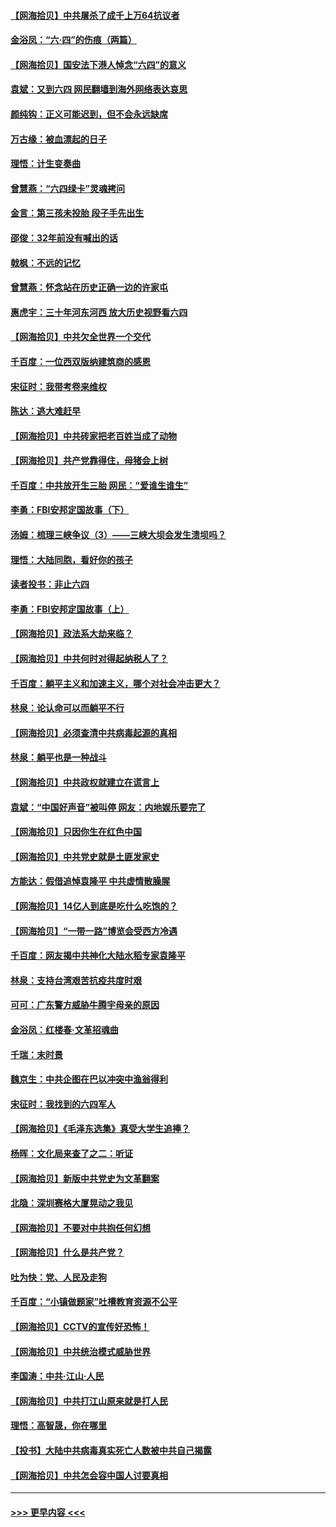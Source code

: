#### [【网海拾贝】中共屠杀了成千上万64抗议者](../pages/nsc993/n13002713.md?t=06070551) 
#### [金浴凤：“六·四”的伤痕（两篇）](../pages/nsc993/n13001719.md?t=06070551) 
#### [【网海拾贝】国安法下港人悼念“六四”的意义](../pages/nsc993/n13001039.md?t=06070551) 
#### [袁斌：又到六四 网民翻墙到海外网络表达哀思](../pages/nsc993/n13000995.md?t=06070551) 
#### [颜纯钩：正义可能迟到，但不会永远缺席](../pages/nsc993/n13000920.md?t=06070551) 
#### [万古缘：被血漂起的日子](../pages/nsc993/n13000914.md?t=06070551) 
#### [理悟：计生变奏曲](../pages/nsc993/n13000414.md?t=06070551) 
#### [曾慧燕：“六四绿卡”灵魂拷问](../pages/nsc993/n13000277.md?t=06070551) 
#### [金言：第三孩未投胎 段子手先出生](../pages/nsc993/n13000215.md?t=06070551) 
#### [邵俊：32年前没有喊出的话](../pages/nsc993/n13000181.md?t=06070551) 
#### [戟枫：不远的记忆](../pages/nsc993/n13000121.md?t=06070551) 
#### [曾慧燕：怀念站在历史正确一边的许家屯](../pages/nsc993/n13000073.md?t=06070551) 
#### [惠虎宇：三十年河东河西 放大历史视野看六四](../pages/nsc993/n13000018.md?t=06070551) 
#### [【网海拾贝】中共欠全世界一个交代](../pages/nsc993/n12998706.md?t=06070551) 
#### [千百度：一位西双版纳建筑商的感恩](../pages/nsc993/n12998487.md?t=06070551) 
#### [宋征时：我带考卷来维权](../pages/nsc993/n12994088.md?t=06070551) 
#### [陈达：逃大难赶早](../pages/nsc993/n12993569.md?t=06070551) 
#### [【网海拾贝】中共砖家把老百姓当成了动物](../pages/nsc993/n12993483.md?t=06070551) 
#### [【网海拾贝】共产党靠得住，母猪会上树](../pages/nsc993/n12990730.md?t=06070551) 
#### [千百度：中共放开生三胎 网民：“爱谁生谁生”](../pages/nsc993/n12990644.md?t=06070551) 
#### [李勇：FBI安邦定国故事（下）](../pages/nsc993/n12987854.md?t=06070551) 
#### [汤姆：梳理三峡争议（3）——三峡大坝会发生溃坝吗？](../pages/nsc993/n12989806.md?t=06070551) 
#### [理悟：大陆同胞，看好你的孩子](../pages/nsc993/n12989778.md?t=06070551) 
#### [读者投书：非止六四](../pages/nsc993/n12989673.md?t=06070551) 
#### [李勇：FBI安邦定国故事（上）](../pages/nsc993/n12987749.md?t=06070551) 
#### [【网海拾贝】政法系大劫来临？](../pages/nsc993/n12987596.md?t=06070551) 
#### [【网海拾贝】中共何时对得起纳税人了？](../pages/nsc993/n12985578.md?t=06070551) 
#### [千百度：躺平主义和加速主义，哪个对社会冲击更大？](../pages/nsc993/n12985512.md?t=06070551) 
#### [林泉：论认命可以而躺平不行](../pages/nsc993/n12985505.md?t=06070551) 
#### [【网海拾贝】必须查清中共病毒起源的真相](../pages/nsc993/n12984276.md?t=06070551) 
#### [林泉：躺平也是一种战斗](../pages/nsc993/n12984194.md?t=06070551) 
#### [【网海拾贝】中共政权就建立在谎言上](../pages/nsc993/n12981880.md?t=06070551) 
#### [袁斌：“中国好声音”被叫停 网友：内地娱乐要完了](../pages/nsc993/n12981826.md?t=06070551) 
#### [【网海拾贝】只因你生在红色中国](../pages/nsc993/n12979096.md?t=06070551) 
#### [【网海拾贝】中共党史就是土匪发家史](../pages/nsc993/n12976478.md?t=06070551) 
#### [方能达：假借追悼袁隆平 中共虚情散臊腥](../pages/nsc993/n12976396.md?t=06070551) 
#### [【网海拾贝】14亿人到底是吃什么吃饱的？](../pages/nsc993/n12974125.md?t=06070551) 
#### [【网海拾贝】“一带一路”博览会受西方冷遇](../pages/nsc993/n12971787.md?t=06070551) 
#### [千百度：网友揭中共神化大陆水稻专家袁隆平](../pages/nsc993/n12971733.md?t=06070551) 
#### [林泉：支持台湾艰苦抗疫共度时艰](../pages/nsc993/n12971350.md?t=06070551) 
#### [可可：广东警方威胁牛腾宇母亲的原因](../pages/nsc993/n12971100.md?t=06070551) 
#### [金浴凤：红楼春·文革招魂曲](../pages/nsc993/n12970354.md?t=06070551) 
#### [千瑞：末时景](../pages/nsc993/n12970337.md?t=06070551) 
#### [魏京生：中共企图在巴以冲突中渔翁得利](../pages/nsc993/n12970286.md?t=06070551) 
#### [宋征时：我找到的六四军人](../pages/nsc993/n12970213.md?t=06070551) 
#### [【网海拾贝】《毛泽东选集》真受大学生追捧？](../pages/nsc993/n12968779.md?t=06070551) 
#### [杨晖：文化局来查了之二：听证](../pages/nsc993/n12966528.md?t=06070551) 
#### [【网海拾贝】新版中共党史为文革翻案](../pages/nsc993/n12967526.md?t=06070551) 
#### [北隐：深圳赛格大厦晃动之我见](../pages/nsc993/n12967393.md?t=06070551) 
#### [【网海拾贝】不要对中共抱任何幻想](../pages/nsc993/n12965222.md?t=06070551) 
#### [【网海拾贝】什么是共产党？](../pages/nsc993/n12962781.md?t=06070551) 
#### [吐为快：党、人民及走狗](../pages/nsc993/n12962747.md?t=06070551) 
#### [千百度：“小镇做题家”吐槽教育资源不公平](../pages/nsc993/n12962705.md?t=06070551) 
#### [【网海拾贝】CCTV的宣传好恐怖！](../pages/nsc993/n12959984.md?t=06070551) 
#### [【网海拾贝】中共统治模式威胁世界](../pages/nsc993/n12957622.md?t=06070551) 
#### [李国涛：中共‧江山‧人民](../pages/nsc993/n12957502.md?t=06070551) 
#### [【网海拾贝】中共打江山原来就是打人民](../pages/nsc993/n12954345.md?t=06070551) 
#### [理悟：高智晟，你在哪里](../pages/nsc993/n12953115.md?t=06070551) 
#### [【投书】大陆中共病毒真实死亡人数被中共自己揭露](../pages/nsc993/n12953050.md?t=06070551) 
#### [【网海拾贝】中共怎会容中国人讨要真相](../pages/nsc993/n12952161.md?t=06070551) 

----
#### [ >>> 更早内容 <<< ](../indexes/nsc993-earlier.md)
